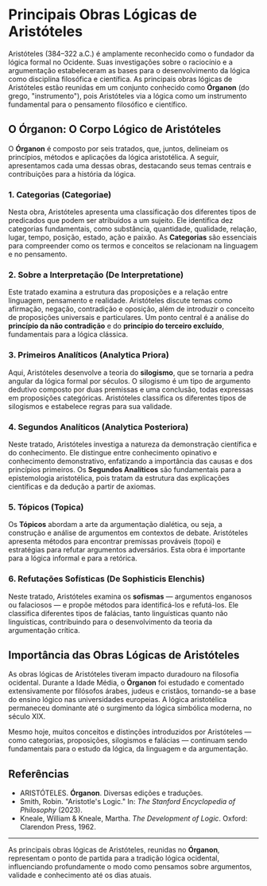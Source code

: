 # Principais Obras Lógicas de Aristóteles

Aristóteles (384–322 a.C.) é amplamente reconhecido como o fundador da lógica formal no Ocidente. Suas investigações sobre o raciocínio e a argumentação estabeleceram as bases para o desenvolvimento da lógica como disciplina filosófica e científica. As principais obras lógicas de Aristóteles estão reunidas em um conjunto conhecido como **Órganon** (do grego, "instrumento"), pois Aristóteles via a lógica como um instrumento fundamental para o pensamento filosófico e científico.

## O Órganon: O Corpo Lógico de Aristóteles

O **Órganon** é composto por seis tratados, que, juntos, delineiam os princípios, métodos e aplicações da lógica aristotélica. A seguir, apresentamos cada uma dessas obras, destacando seus temas centrais e contribuições para a história da lógica.

### 1. **Categorias (Categoriae)**

Nesta obra, Aristóteles apresenta uma classificação dos diferentes tipos de predicados que podem ser atribuídos a um sujeito. Ele identifica dez categorias fundamentais, como substância, quantidade, qualidade, relação, lugar, tempo, posição, estado, ação e paixão. As **Categorias** são essenciais para compreender como os termos e conceitos se relacionam na linguagem e no pensamento.

### 2. **Sobre a Interpretação (De Interpretatione)**

Este tratado examina a estrutura das proposições e a relação entre linguagem, pensamento e realidade. Aristóteles discute temas como afirmação, negação, contradição e oposição, além de introduzir o conceito de proposições universais e particulares. Um ponto central é a análise do **princípio da não contradição** e do **princípio do terceiro excluído**, fundamentais para a lógica clássica.

### 3. **Primeiros Analíticos (Analytica Priora)**

Aqui, Aristóteles desenvolve a teoria do **silogismo**, que se tornaria a pedra angular da lógica formal por séculos. O silogismo é um tipo de argumento dedutivo composto por duas premissas e uma conclusão, todas expressas em proposições categóricas. Aristóteles classifica os diferentes tipos de silogismos e estabelece regras para sua validade.

### 4. **Segundos Analíticos (Analytica Posteriora)**

Neste tratado, Aristóteles investiga a natureza da demonstração científica e do conhecimento. Ele distingue entre conhecimento opinativo e conhecimento demonstrativo, enfatizando a importância das causas e dos princípios primeiros. Os **Segundos Analíticos** são fundamentais para a epistemologia aristotélica, pois tratam da estrutura das explicações científicas e da dedução a partir de axiomas.

### 5. **Tópicos (Topica)**

Os **Tópicos** abordam a arte da argumentação dialética, ou seja, a construção e análise de argumentos em contextos de debate. Aristóteles apresenta métodos para encontrar premissas prováveis (topoi) e estratégias para refutar argumentos adversários. Esta obra é importante para a lógica informal e para a retórica.

### 6. **Refutações Sofísticas (De Sophisticis Elenchis)**

Neste tratado, Aristóteles examina os **sofismas** — argumentos enganosos ou falaciosos — e propõe métodos para identificá-los e refutá-los. Ele classifica diferentes tipos de falácias, tanto linguísticas quanto não linguísticas, contribuindo para o desenvolvimento da teoria da argumentação crítica.

## Importância das Obras Lógicas de Aristóteles

As obras lógicas de Aristóteles tiveram impacto duradouro na filosofia ocidental. Durante a Idade Média, o **Órganon** foi estudado e comentado extensivamente por filósofos árabes, judeus e cristãos, tornando-se a base do ensino lógico nas universidades europeias. A lógica aristotélica permaneceu dominante até o surgimento da lógica simbólica moderna, no século XIX.

Mesmo hoje, muitos conceitos e distinções introduzidos por Aristóteles — como categorias, proposições, silogismos e falácias — continuam sendo fundamentais para o estudo da lógica, da linguagem e da argumentação.

## Referências

- ARISTÓTELES. **Órganon**. Diversas edições e traduções.
- Smith, Robin. "Aristotle's Logic." In: *The Stanford Encyclopedia of Philosophy* (2023).
- Kneale, William & Kneale, Martha. *The Development of Logic*. Oxford: Clarendon Press, 1962.

---

As principais obras lógicas de Aristóteles, reunidas no **Órganon**, representam o ponto de partida para a tradição lógica ocidental, influenciando profundamente o modo como pensamos sobre argumentos, validade e conhecimento até os dias atuais.